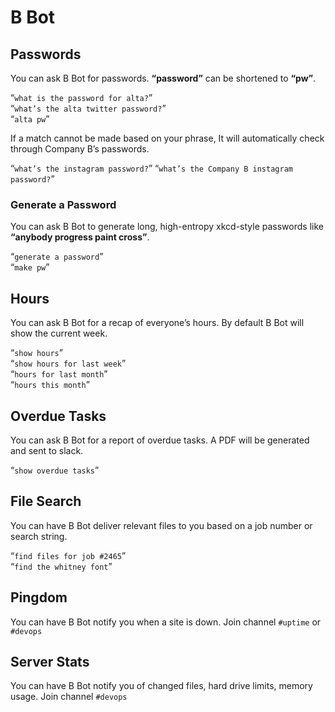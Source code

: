 # B Bot

## Passwords
You can ask B Bot for passwords. **“password”** can be shortened to **“pw”**.

“`what is the password for alta?`”  
“`what’s the alta twitter password?`”  
“`alta pw`”  

If a match cannot be made based on your phrase, It will automatically check through Company B’s passwords.

“`what’s the instagram password?`”
“`what’s the Company B instagram password?`”

### Generate a Password
You can ask B Bot to generate long, high-entropy xkcd-style passwords like **“anybody progress paint cross”**.

“`generate a password`”  
“`make pw`”  

## Hours
You can ask B Bot for a recap of everyone’s hours. By default B Bot will show the current week.

“`show hours`”  
“`show hours for last week`”  
“`hours for last month`”  
“`hours this month`”  

## Overdue Tasks
You can ask B Bot for a report of overdue tasks. A PDF will be generated and sent to slack.

“`show overdue tasks`”  

## File Search
You can have B Bot deliver relevant files to you based on a job number or search string.

“`find files for job #2465`”  
“`find the whitney font`”  

## Pingdom
You can have B Bot notify you when a site is down. Join channel `#uptime` or `#devops`

## Server Stats
You can have B Bot notify you of changed files, hard drive limits, memory usage. Join channel `#devops`

